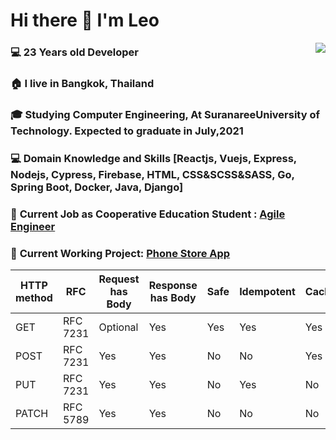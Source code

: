 # Hi there 👋 I'm Leo

<img align="right" src="https://github-readme-stats.vercel.app/api?username=pongsakorn-maker&hide_border=true&hide_rank=true&show_icons=true&title_color=606060&text_color=606060&bg_color=00000000">

### 💻 23 Years old Developer 

### 🏠 I live in Bangkok, Thailand

### 🎓 Studying Computer Engineering, At SuranareeUniversity of Technology. Expected to graduate in July,2021

### 💻 Domain Knowledge and Skills [Reactjs, Vuejs, Express, Nodejs, Cypress, Firebase, HTML, CSS&SCSS&SASS, Go, Spring Boot, Docker, Java, Django]

### 💼 **Current Job as Cooperative Education Student :** [Agile Engineer](https://www.odd-e.com/th/services/)  

### 🚧 **Current Working Project:** [Phone Store App](https://github.com/pongsakorn-maker/phone-store)  

| HTTP method | RFC | Request has Body | Response has Body | Safe | Idempotent | Cacheable |
|---|---|---|---|---|---|---|
| GET | RFC 7231 | Optional | Yes | Yes | Yes | Yes |
| POST | RFC 7231 | Yes | Yes | No | No | Yes |
| PUT | RFC 7231 | Yes | Yes | No | Yes | No |
| PATCH | RFC 5789 | Yes | Yes | No | No | No |
